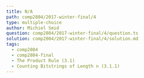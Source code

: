 ```yaml
---
title: N/A
path: comp2804/2017-winter-final/4
type: multiple-choice
author: Michiel Smid
question: comp2804/2017-winter-final/4/question.ts
solution: comp2804/2017-winter-final/4/solution.md
tags:
  - comp2804
  - comp2804-final
  - The Product Rule (3.1)
  - Counting Bitstrings of Length n (3.1.1)
---
```

